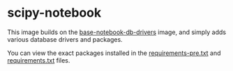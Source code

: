 # scipy-notebook

This image builds on the [base-notebook-db-drivers](../base-notebook-db-drivers) image, and simply adds various database drivers and packages.

You can view the exact packages installed in the [requirements-pre.txt](./requirements-pre.txt) and [requirements.txt](./requirements.txt) files.